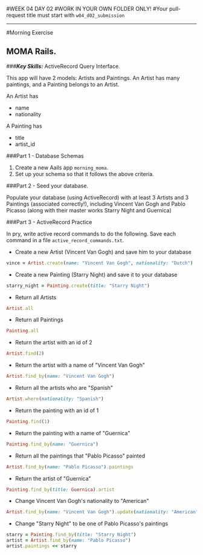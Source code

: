 #WEEK 04 DAY 02
#WORK IN YOUR OWN FOLDER ONLY!
#Your pull-request title must start with `w04_d02_submission`

___

#Morning Exercise

## MOMA Rails.
###***Key Skills:*** ActiveRecord Query Interface.

This app will have 2 models: Artists and Paintings. An Artist has many paintings, and a Painting belongs to an Artist.

An Artist has

* name
* nationality

A Painting has

* title
* artist_id

###Part 1 - Database Schemas

1. Create a new Aails app `morning_moma`.
2. Set up your schema so that it follows the above criteria.

###Part 2 - Seed your database.

Populate your database (using ActiveRecord) with at least 3 Artists and 3 Paintings (associated correctly!), including Vincent Van Gogh and Pablo Picasso (along with their master works Starry Night and Guernica)

###Part 3 - ActiveRecord Practice

In pry, write active record commands to do the following.  Save each command in a file `active_record_commands.txt`.

* Create a new Artist (Vincent Van Gogh) and save him to your database
```ruby
vince = Artist.create(name: "Vincent Van Gogh", nationality: "Dutch")
```

* Create a new Painting (Starry Night) and save it to your database
```ruby
starry_night = Painting.create(title: "Starry Night")
```
* Return all Artists
```ruby
Artist.all
```
* Return all Paintings
```ruby
Painting.all
```
* Return the artist with an id of 2
```ruby
Artist.find(2)
```
* Return the artist with a name of "Vincent Van Gogh"
```ruby
Artist.find_by(name: "Vincent Van Gogh")
```
* Return all the artists who are "Spanish"
```ruby
Artist.where(nationality: "Spanish")
```
* Return the painting with an id of 1
```ruby
Painting.find(1)
```

* Return the painting with a name of "Guernica"
```ruby
Painting.find_by(name: "Guernica")
```

* Return all the paintings that "Pablo Picasso" painted
```ruby
Artist.find_by(name: "Pablo Picasso").paintings
```
* Return the artist of "Guernica"
```ruby
Painting.find_by(title: Guernica).artist
```
* Change Vincent Van Gogh's nationality to "American"
```ruby
Artist.find_by(name: "Vincent Van Gogh").update(nationality: "American")
```
* Change "Starry Night" to be one of Pablo Picasso's paintings
```ruby
starry = Painting.find_by(title: "Starry Night")
artist = Artist.find_by(name: "Pablo Picasso")
artist.paintings << starry
```

